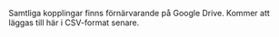 Samtliga kopplingar finns förnärvarande på Google Drive. Kommer att läggas till här i CSV-format senare.